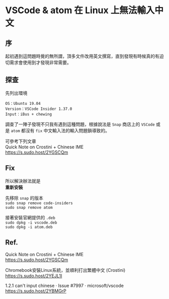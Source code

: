 # VSCode & atom 在 Linux 上無法輸入中文

## 序
起初遇到這問題時覺的無所謂，頂多文件改用英文撰寫，直到發現有時候真的有迫切需求會使用到才發現非常需要。

## 探查
先列出環境

```
OS：Ubuntu 19.04
Version：VSCode Insider 1.37.0
Input：iBus + chewing
```

調查了一陣子發現不只我有遇到這種問題，根據說法是 `Snap` 商店上的 `VSCode` 或是 `atom` 都沒有 `fix` 中文輸入法的輸入問題鎖導致的。  

可參考下列文章  
Quick Note on Crostini + Chinese IME  
https://s.sudo.host/2YGSCQm


## Fix
所以解決辦法就是  
**重新安裝**  

先移除 `snap` 的版本  
`sudo snap remove code-insiders`  
`sudo snap remove atom`  

接著安裝官網提供的 `.deb`  
`sudo dpkg -i vscode.deb`  
`sudo dpkg -i atom.deb`

## Ref.
Quick Note on Crostini + Chinese IME  
https://s.sudo.host/2YGSCQm

Chromebook安裝Linux系統，並順利打出繁體中文 (Crostini)
https://s.sudo.host/2YEJL1I

1.2.1 can't input chinese · Issue #7997 · microsoft/vscode
https://s.sudo.host/2YBMGrP